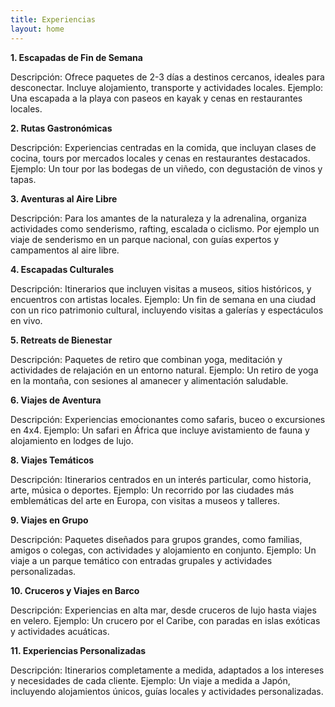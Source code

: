 ```yaml
---
title: Experiencias 
layout: home
---
```


**1. Escapadas de Fin de Semana**

Descripción: Ofrece paquetes de 2-3 días a destinos cercanos, ideales para desconectar. Incluye alojamiento, transporte y actividades locales.
Ejemplo: Una escapada a la playa con paseos en kayak y cenas en restaurantes locales.

**2. Rutas Gastronómicas**

Descripción: Experiencias centradas en la comida, que incluyan clases de cocina, tours por mercados locales y cenas en restaurantes destacados.
Ejemplo: Un tour por las bodegas de un viñedo, con degustación de vinos y tapas.

**3. Aventuras al Aire Libre**

Descripción: Para los amantes de la naturaleza y la adrenalina, organiza actividades como senderismo, rafting, escalada o ciclismo.
Por ejemplo un viaje de senderismo en un parque nacional, con guías expertos y campamentos al aire libre.

**4. Escapadas Culturales**

Descripción: Itinerarios que incluyen visitas a museos, sitios históricos, y encuentros con artistas locales.
Ejemplo: Un fin de semana en una ciudad con un rico patrimonio cultural, incluyendo visitas a galerías y espectáculos en vivo.

**5. Retreats de Bienestar**
   
Descripción: Paquetes de retiro que combinan yoga, meditación y actividades de relajación en un entorno natural.
Ejemplo: Un retiro de yoga en la montaña, con sesiones al amanecer y alimentación saludable.

**6.  Viajes de Aventura**

Descripción: Experiencias emocionantes como safaris, buceo o excursiones en 4x4.
Ejemplo: Un safari en África que incluye avistamiento de fauna y alojamiento en lodges de lujo.

**8. Viajes Temáticos**

Descripción: Itinerarios centrados en un interés particular, como historia, arte, música o deportes.
Ejemplo: Un recorrido por las ciudades más emblemáticas del arte en Europa, con visitas a museos y talleres.

**9. Viajes en Grupo**

Descripción: Paquetes diseñados para grupos grandes, como familias, amigos o colegas, con actividades y alojamiento en conjunto.
Ejemplo: Un viaje a un parque temático con entradas grupales y actividades personalizadas.

**10. Cruceros y Viajes en Barco**

Descripción: Experiencias en alta mar, desde cruceros de lujo hasta viajes en velero.
Ejemplo: Un crucero por el Caribe, con paradas en islas exóticas y actividades acuáticas.

**11. Experiencias Personalizadas**

Descripción: Itinerarios completamente a medida, adaptados a los intereses y necesidades de cada cliente.
Ejemplo: Un viaje a medida a Japón, incluyendo alojamientos únicos, guías locales y actividades personalizadas.

